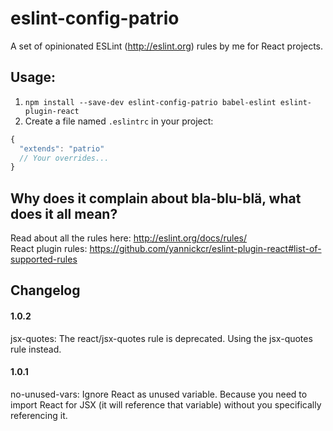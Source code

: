 # eslint-config-patrio
A set of opinionated ESLint (http://eslint.org) rules by me for React projects.

## Usage:
1. `npm install --save-dev eslint-config-patrio babel-eslint eslint-plugin-react`
2. Create a file named `.eslintrc` in your project:
```js
{
  "extends": "patrio"
  // Your overrides...
}
```

## Why does it complain about bla-blu-blä, what does it all mean?
Read about all the rules here: http://eslint.org/docs/rules/  
React plugin rules: https://github.com/yannickcr/eslint-plugin-react#list-of-supported-rules

## Changelog
#### 1.0.2
jsx-quotes: The react/jsx-quotes rule is deprecated. Using the jsx-quotes rule instead.
#### 1.0.1
no-unused-vars: Ignore React as unused variable. Because you need to import React for JSX (it will reference that variable) without you specifically referencing it.
